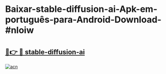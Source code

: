 # Baixar-stable-diffusion-ai-Apk-em-português​-para-Android-Download-#nloiw

# <h2><a href="https://ainizakaria.my?title=stable-diffusion-ai&ref=24M">🔗👉 🔴 stable-diffusion-ai</a></h2>

[![acn](https://github.com/user-attachments/assets/0f9c940e-d8b0-45ae-aac7-cd30a18b3e1c)](https://ainizakaria.my?title=stable-diffusion-ai&ref=24M)

